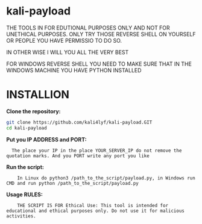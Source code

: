 # kali-payload

THE TOOLS IN FOR EDUTIONAL PURPOSES ONLY AND NOT FOR UNETHICAL PURPOSES. ONLY TRY THOSE REVERSE SHELL ON YOURSELF OR PEOPLE YOU HAVE PERMISSIO TO DO SO.

IN OTHER WISE I WILL YOU ALL THE VERY BEST

FOR WINDOWS REVERSE SHELL YOU NEED TO MAKE SURE THAT IN THE WINDOWS MACHINE YOU HAVE PYTHON INSTALLED


# INSTALLION

**Clone the repository:**
 ```bash
 git clone https://github.com/kali4lyf/kali-payload.GIT
 cd kali-payload
```




**Put you IP ADDRESS and PORT:**
```
  The place your IP in the place YOUR_SERVER_IP do not remove the quotation marks. And you PORT write any port you like
```

**Run the script:**
```
    In Linux do python3 /path_to_the_script/payload.py, in Windows run CMD and run python /path_to_the_script/payload.py
```

**Usage RULES:**
```
    THE SCRIPT IS FOR Ethical Use: This tool is intended for educational and ethical purposes only. Do not use it for malicious activities.
```

